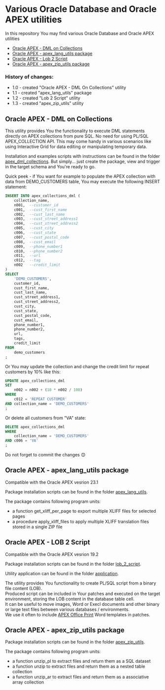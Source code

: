 # Various Oracle Database and Oracle APEX utilities
In this repository You may find various Oracle Database and Oracle APEX utilities

- [Oracle APEX - DML on Collections ](#oracle-apex---dml-on-collections)
- [Oracle APEX - apex_lang_utils package ](#oracle-apex---apex_lang_utils-package)
- [Oracle APEX - Lob 2 Script ](#oracle-apex---lob-2-script)
- [Oracle APEX - apex_zip_utils package ](#oracle-apex---apex_zip_utils-package)

### History of changes:
- 1.0 - created "Oracle APEX - DML On Collections" utility
- 1.1 - created "apex_lang_utils" package
- 1.2 - created "Lob 2 Script" utility
- 1.3 - created "apex_zip_utils" utility

## Oracle APEX - DML on Collections
This utility provides You the functionality to execute DML statements directly on APEX collections from pure SQL. No need for using PL/SQL APEX_COLLECTION API. This may come handy in various scenarios like using Interactive Grid for data editing or manipulating temporary data.

Installation and examples scripts with instructions can be found in the folder [apex_dml_collections](https://github.com/zorantica/db_apex_utils/tree/main/apex_dml_collections). But simply... just create the package, view and trigger in the target schema and You're ready to go.

Quick peek - if You want for example to populate the APEX collection with data from DEMO_CUSTOMERS table, You may execute the following INSERT statement:

```sql
INSERT INTO apex_collections_dml (
    collection_name, 
    n001,  --customer_id 
    c001,  --cust_first_name 
    c002,  --cust_last_name 
    c003,  --cust_street_address1 
    c004,  --cust_street_address2 
    c005,  --cust_city 
    c006,  --cust_state
    c007,  --cust_postal_code
    c008,  --cust_email
    c009,  --phone_number1
    c010,  --phone_number2
    c011,  --url
    c012,  --tag
    n002   --credit_limit
)
SELECT
    'DEMO_CUSTOMERS',
    customer_id, 
    cust_first_name, 
    cust_last_name, 
    cust_street_address1, 
    cust_street_address2, 
    cust_city, 
    cust_state, 
    cust_postal_code, 
    cust_email, 
    phone_number1, 
    phone_number2, 
    url, 
    tags,
    credit_limit
FROM 
    demo_customers 
;
```

Or You may update the collection and change the credit limit for repeat customers by 10% like this:

```sql
UPDATE apex_collections_dml
SET 
    n002 = n002 + (10 * n002 / 100)
WHERE
    c012 = 'REPEAT CUSTOMER'
AND collection_name = 'DEMO_CUSTOMERS'
;
```

Or delete all customers from "VA" state:

```sql
DELETE apex_collections_dml
WHERE 
    collection_name = 'DEMO_CUSTOMERS'
AND c006 = 'VA'
;
```

Do not forget to commit the changes :blush:

## Oracle APEX - apex_lang_utils package

Compatible with the Oracle APEX vesrion 23.1 

Package installation scripts can be found in the folder [apex_lang_utils](https://github.com/zorantica/db_apex_utils/tree/main/apex_lang_utils).

The package contains following program units:
- a function get_xliff_per_page to export multiple XLIFF files for selected pages 
- a procedure apply_xliff_files to apply multiple XLIFF translation files stored in a single ZIP file

## Oracle APEX - LOB 2 Script
Compatible with the Oracle APEX vesrion 19.2 

Package installation scripts can be found in the folder [lob_2_script](https://github.com/zorantica/db_apex_utils/tree/main/lob_2_script).

Utility application can be found in the folder [application](https://github.com/zorantica/db_apex_utils/tree/main/application).

The utility provides You functionality to create PL/SQL script from a binary file content (LOB).<br>
Produced script can be included in Your patches and executed on the target environment, storing the LOB content in the database table cell.<br>
It can be useful to move images, Word or Execl documents and other binary or large text files between various databases / environments.<br>
We use it often to include [APEX Office Print](#https://www.apexofficeprint.com/index.html) Word templates in patches.

## Oracle APEX - apex_zip_utils package

Package installation scripts can be found in the folder [apex_zip_utils](https://github.com/zorantica/db_apex_utils/tree/main/apex_zip_utils).

The package contains following program units:
- a function unzip_pl to extract files and return them as a SQL dataset
- a function unzip to extract files and return them as a nested table collection
- a function unzip_ar to extract files and return them as a associative array collection
